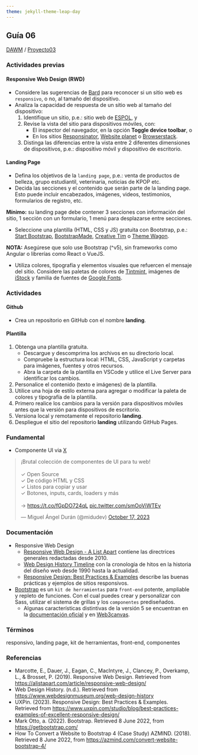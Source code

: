 ```yaml
---
theme: jekyll-theme-leap-day
---
```


## Guía 06

[DAWM](/DAWM/) / [Proyecto03](/DAWM/proyectos/2023/proyecto03)

### Actividades previas

#### Responsive Web Design (RWD)

* Considere las sugerencias de [Bard](bard/guia06-bard01.pdf) para reconocer si un sitio web es `responsivo`, o no, al tamaño del dispositivo.
* Analiza la capacidad de respuesta de un sitio web al tamaño del dispositivo:
  1. Identifique un sitio, p.e.: sitio web de [ESPOL](http://www.espol.edu.ec/), y 
  2. Revise la vista del sitio para dispositivos móviles, con:
     + El inspector del navegador, en la opción **Toggle device toolbar**, o 
     + En los sitios [Responsinator](http://www.responsinator.com/), [Website planet](https://www.websiteplanet.com/es/webtools/responsive-checker/) o [Browserstack](https://www.browserstack.com/responsive).
  3. Distinga las diferencias entre la vista entre 2 diferentes dimensiones de dispositivos, p.e.: dispositivo móvil y dispositivo de escritorio.

#### Landing Page

* Defina los objetivos de la  `landing page`, p.e.: venta de productos de belleza, grupo estudiantil, veterinaria, noticias de KPOP etc. 
* Decida las secciones y el contenido que serán parte de la landing page. Esto puede incluir encabezados, imágenes, videos, testimonios, formularios de registro, etc.

 **Mínimo:** su landing page debe contener 3 secciones con información del sitio, 1 sección con un formulario, 1 menú para desplazarse entre secciones.

* Seleccione una plantilla (HTML, CSS y JS) gratuita con Bootstrap, p.e.: [Start Bootstrap](https://startbootstrap.com/?showAngular=false&showVue=false&showPro=false), [BootstrapMade](https://bootstrapmade.com/), [Creative Tim](https://www.creative-tim.com/bootstrap-themes/free) o [Theme Wagon](https://themewagon.com/theme-price/free/).


**NOTA:** Asegúrese que solo use Bootstrap (^v5), sin frameworks como Angular o librerías como React o VueJS.

* Utiliza colores, tipografía y elementos visuales que refuercen el mensaje del sitio. Considere las paletas de colores de [Tintmint](https://tintmint.net/), imágenes de [iStock](https://www.istockphoto.com/es) y familia de fuentes de [Google Fonts](https://fonts.google.com/).


### Actividades

#### Github

* Crea un repositorio en GitHub con el nombre **landing**.

#### Plantilla

1. Obtenga una plantilla gratuita. 
   + Descargue y descomprima los archivos en su directorio local. 
   + Compruebe la estructura local: HTML, CSS, JavaScript y carpetas para imágenes, fuentes y otros recursos.
   + Abra la carpeta de la plantilla en VSCode y utilice el Live Server para identificar los cambios. 
2. Personalice el contenido (texto e imágenes) de la plantilla.
3. Utilice una hoja de estilo externa para agregar o modificar la paleta de colores y tipografía de la plantilla.
4. Primero realice los cambios para la versión para dispositivos móviles antes que la versión para dispositivos de escritorio.
5. Versiona local y remotamente el repositorio **landing**.
6. Despliegue el sitio del repositorio **landing** utilizando GitHub Pages.


### Fundamental

* Componente UI via [X](https://twitter.com/midudev/status/1714277206149796295)

<blockquote class="twitter-tweet"><p lang="es" dir="ltr">¡Brutal colección de componentes de UI para tu web!<br><br>✓ Open Source<br>✓ De código HTML y CSS<br>✓ Listos para copiar y usar<br>✓ Botones, inputs, cards, loaders y más<br><br>→ <a href="https://t.co/fGpDO724qL">https://t.co/fGpDO724qL</a> <a href="https://t.co/smOoViWTEv">pic.twitter.com/smOoViWTEv</a></p>&mdash; Miguel Ángel Durán (@midudev) <a href="https://twitter.com/midudev/status/1714277206149796295?ref_src=twsrc%5Etfw">October 17, 2023</a></blockquote> <script async src="https://platform.twitter.com/widgets.js" charset="utf-8"></script>

### Documentación
 
* Responsive Web Design
  + [Responsive Web Design - A List Apart](https://alistapart.com/article/responsive-web-design/) contiene las directrices generales redactadas desde 2010. 
  + [Web Design History Timeline](https://www.webdesignmuseum.org/web-design-history) con la cronología de hitos en la historia del diseño web desde 1990 hasta la actualidad.
  + [Responsive Design: Best Practices & Examples](https://www.uxpin.com/studio/blog/best-practices-examples-of-excellent-responsive-design/) describe las buenas prácticas y ejemplos de sitios responsivos.
* [Bootstrap](https://getbootstrap.com/) es un `kit de herramientas` para `front-end` potente, ampliable y repleto de funciones. Con el cual puedes crear y personalizar con Sass, utilizar el sistema de grillas y los `componentes` prediseñados.
	- Algunas características distintivas de la versión 5 se encuentran en la [documentación oficial](https://getbootstrap.com/docs/5.0/migration/) y en [Web3canvas](https://web3canvas.com/convert-bootstrap-4-to-5-migration-guide/).


### Términos

responsivo, landing page, kit de herramientas, front-end, componentes

### Referencias

* Marcotte, E., Dauer, J., Eagan, C., MacIntyre, J., Clancey, P., Overkamp, L., & Brosset, P. (2019). Responsive Web Design. Retrieved from https://alistapart.com/article/responsive-web-design/
* Web Design History. (n.d.). Retrieved from https://www.webdesignmuseum.org/web-design-history
* UXPin. (2023). Responsive Design: Best Practices & Examples. Retrieved from https://www.uxpin.com/studio/blog/best-practices-examples-of-excellent-responsive-design/
* Mark Otto, a. (2022). Bootstrap. Retrieved 8 June 2022, from https://getbootstrap.com/
* How To Convert a Website to Bootstrap 4 (Case Study) AZMIND. (2018). Retrieved 8 June 2022, from https://azmind.com/convert-website-bootstrap-4/